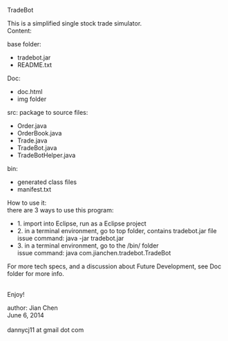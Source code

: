 TradeBot

This is a simplified single stock trade simulator.
<br>Content:</br>

base folder:
<ul>
<li>tradebot.jar</li>
<li>README.txt</li>
</ul>

Doc:
<ul>
<li>doc.html</li>
<li>img folder</li>
</ul>

src:
package to source files:
<ul>
<li>Order.java</li>
<li>OrderBook.java</li>
<li>Trade.java</li>
<li>TradeBot.java</li>
<li>TradeBotHelper.java</li>
</ul>

bin:
<ul>
<li>generated class files</li>
<li>manifest.txt</li>
</ul>

How to use it:
<br>there are 3 ways to use this program:</br>
<ul>
<li>1. import into Eclipse, run as a Eclipse project</li>
<li>2. in a terminal environment, go to top folder, contains tradebot.jar file
   <br>issue command: java -jar tradebot.jar</br></li>
<li>3. in a terminal environment, go to the /bin/ folder
   <br>issue command: java com.jianchen.tradebot.TradeBot</br></li>
</ul>

For more tech specs, and a discussion about Future Development, see Doc folder for more info.

<br>Enjoy!</br>

author: Jian Chen
<br>June 6, 2014</br>
<br>dannycj11 at gmail dot com</br>
